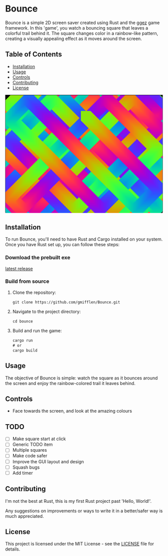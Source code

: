 # Bounce

Bounce is a simple 2D screen saver created using Rust and  the [ggez](https://github.com/ggez/ggez) game framework. In this 'game', you watch a bouncing square that leaves a colorful trail behind it. The square changes color in a rainbow-like pattern, creating a visually appealing effect as it moves around the screen.

## Table of Contents

- [Installation](#installation)
- [Usage](#usage)
- [Controls](#controls)
- [Contributing](#contributing)
- [License](#license)

![Bounce Screenshot](https://github.com/gmifflen/Bounce/blob/main/sc.png?raw=true)

## Installation

To run Bounce, you'll need to have Rust and Cargo installed on your system. Once you have Rust set up, you can follow these steps:

### Download the prebuilt exe
[latest release](https://github.com/gmifflen/Bounce/releases/tag/1.0.0)

### Build from source

1. Clone the repository:

   ```nushell
   git clone https://github.com/gmifflen/Bounce.git
   ```

2. Navigate to the project directory:

   ```nushell
   cd bounce
   ```

3. Build and run the game:

   ```nushell
   cargo run
   # or
   cargo build
   ```

## Usage

The objective of Bounce is simple: watch the square as it bounces around the screen and enjoy the rainbow-colored trail it leaves behind.

## Controls

- Face towards the screen, and look at the amazing colours

## TODO
- [ ] Make square start at click
- [ ] Generic TODO item
- [ ] Multiple squares
- [ ] Make code safer
- [ ] Improve the GUI layout and design
- [ ] Squash bugs
- [ ] Add timer

## Contributing

I'm not the best at Rust, this is my first Rust project past 'Hello, World!'.

Any suggestions on improvements or ways to write it in a better/safer way is much appreciated.

## License

This project is licensed under the MIT License - see the [LICENSE](LICENSE) file for details.
